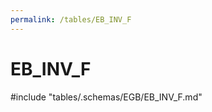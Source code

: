 ```yaml
---
permalink: /tables/EB_INV_F
---
```

# EB\_INV\_F
<!-- SPDX-License-Identifier: MPL-2.0 -->

<!-- ATTENTION : Ne pas supprimer ou modifier la ligne ci-dessous -->
#include "tables/.schemas/EGB/EB_INV_F.md"
<!-- ATTENTION : Ne pas supprimer ou modifier la ligne ci-dessus -->
